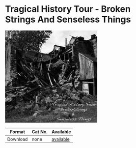 # Tragical History Tour - Broken Strings And Senseless Things

![Cover image for Tragical History Tour - Broken Strings And Senseless](images/tragical-history-tour-broken-strings-and-senseless-things.jpeg)

| Format | Cat No. | Available |
|---|---|---|
| Download | none | [available](https://tragicalhistorytour.bandcamp.com/album/broken-strings-and-senseless-things-ep) |